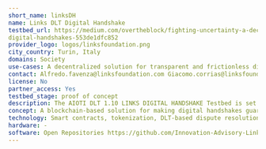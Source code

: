 ```yaml
---
short_name: linksDH
name: Links DLT Digital Handshake
testbed_url: https://medium.com/overtheblock/fighting-uncertainty-a-decentralized-solution-for-transparent-and-frictionless-
digital-handshakes-553de1dfc852
provider_logo: logos/linksfoundation.png
city_country: Turin, Italy
domains: Society
use-cases: A decentralized solution for transparent and frictionless digital handshakes
contact: Alfredo.favenza@linksfoundation.com Giacomo.corrias@linksfoundation.com
license: No
partner_access: Yes
testbed_stage: proof of concept
description: The AIOTI DLT 1.10 LINKS DIGITAL HANDSHAKE Testbed is set to demonstrate a blockchain platform aiming at helping gig economy workers to conduct business transactions with untrusted parties by leveraging smart contracts and dispute resolution mechanisms. The solution exploits the intrinsic benefits of DLTs to guarantee a verifiable process with automated payment and fair dispute resolution. The dispute resolution mechanism leverages a custom token and a decentralized escrow service to guarantee a fair and fast completion of the business transaction. The prototype is built on top of the EOSIO blockchain platform.
concept: A blockchain-based solution for making digital handshakes guaranteeing transparency on identity, code, and payments. Building a new form of trust in the digital handshake process (from platform to code) through an EOSIO blockchain-based solution. Fair and decentralized dispute resolution with a pseudo-random selection of jurors for reducing the cost-benefit ratio. Automatic token payments through a decentralized and bulletproof escrow service.
technology: Smart contracts, tokenization, DLT-based dispute resolution
hardware: -
software: Open Repositories https://github.com/Innovation-Advisory-Links-Foundation/DigitalHandshake-Backend https://github.com/Innovation-Advisory-Links-Foundation/DigitalHandshake-Frontend
---
```


